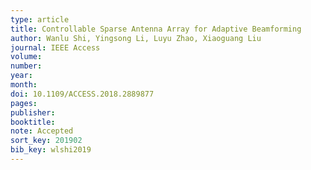 ```yaml
---
type: article
title: Controllable Sparse Antenna Array for Adaptive Beamforming
author: Wanlu Shi, Yingsong Li, Luyu Zhao, Xiaoguang Liu
journal: IEEE Access
volume:
number:
year:
month:
doi: 10.1109/ACCESS.2018.2889877
pages:
publisher:
booktitle:
note: Accepted
sort_key: 201902
bib_key: wlshi2019
---
```

